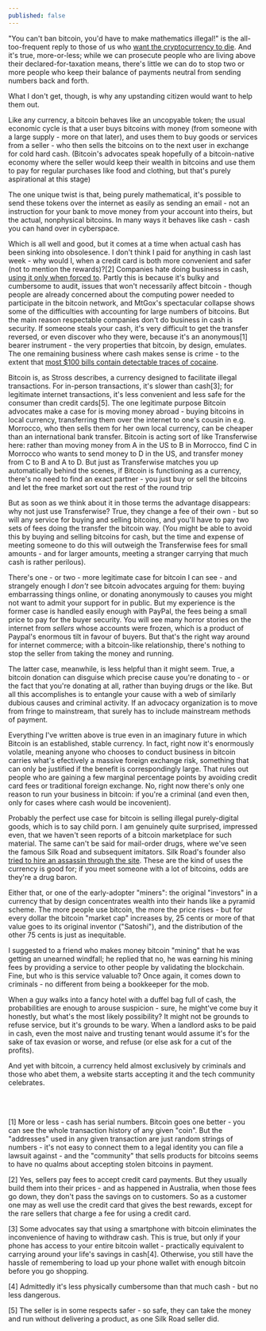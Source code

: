 ```yaml
---
published: false
---
```


"You can't ban bitcoin, you'd have to make mathematics illegal!" is the all-too-frequent reply to those of us who [want the cryptocurrency to die](http://www.antipope.org/charlie/blog-static/2013/12/why-i-want-bitcoin-to-die-in-a.html). And it's true, more-or-less; while we can prosecute people who are living above their declared-for-taxation means, there's little we can do to stop two or more people who keep their balance of payments neutral from sending numbers back and forth.

What I don't get, though, is why any upstanding citizen would want to help them out.

Like any currency, a bitcoin behaves like an uncopyable token; the usual economic cycle is that a user buys bitcoins with money (from someone with a large supply - more on that later), and uses them to buy goods or services from a seller - who then sells the bitcoins on to the next user in exchange for cold hard cash. (Bitcoin's advocates speak hopefully of a bitcoin-native economy where the seller would keep their wealth in bitcoins and use them to pay for regular purchases like food and clothing, but that's purely aspirational at this stage)

The one unique twist is that, being purely mathematical, it's possible to send these tokens over the internet as easily as sending an email - not an instruction for your bank to move money from your account into theirs, but the actual, nonphysical bitcoins. In many ways it behaves like cash - cash you can hand over in cyberspace.

Which is all well and good, but it comes at a time when actual cash has been sinking into obsolesence. I don't think I paid for anything in cash last week - why would I, when a credit card is both more convenient and safer (not to mention the rewards)?\[2\] Companies hate doing business in cash, [using it only when forced to](http://www.bbc.co.uk/news/business-26248396). Partly this is because it's bulky and cumbersome to audit, issues that won't necessarily affect bitcoin - though people are already concerned about the computing power needed to participate in the bitcoin network, and MtGox's spectacular collapse shows some of the difficulties with accounting for large numbers of bitcoins. But the main reason respectable companies don't do business in cash is security. If someone steals your cash, it's very difficult to get the transfer reversed, or even discover who they were, because it's an anonymous\[1\] bearer instrument - the very properties that bitcoin, by design, emulates. The one remaining business where cash makes sense is crime - to the extent that [most $100 bills contain detectable traces of cocaine](http://www.cnn.com/2009/HEALTH/08/14/cocaine.traces.money/).

Bitcoin is, as Stross describes, a currency designed to facilitate illegal transactions. For in-person transactions, it's slower than cash[3]; for legitimate internet transactions, it's less convenient and less safe for the consumer than credit cards[5]. The one legitimate purpose Bitcoin advocates make a case for is moving money abroad - buying bitcoins in local currency, transferring them over the internet to one's cousin in e.g. Morrocco, who then sells them for her own local currency, can be cheaper than an international bank transfer. Bitcoin is acting sort of like Transferwise here: rather than moving money from A in the US to B in Morrocco, find C in Morrocco who wants to send money to D in the US, and transfer money from C to B and A to D. But just as Transferwise matches you up automatically behind the scenes, if Bitcoin is functioning as a currency, there's no need to find an exact partner - you just buy or sell the bitcoins and let the free market sort out the rest of the round trip

But as soon as we think about it in those terms the advantage disappears: why not just use Transferwise? True, they change a fee of their own - but so will any service for buying and selling bitcoins, and you'll have to pay two sets of fees doing the transfer the bitcoin way. (You might be able to avoid this by buying and selling bitcoins for cash, but the time and expense of meeting someone to do this will outweigh the Transferwise fees for small amounts - and for larger amounts, meeting a stranger carrying that much cash is rather perilous).

There's one - or two - more legitimate case for bitcoin I can see - and strangely enough I *don't* see bitcoin advocates arguing for them: buying embarrassing things online, or donating anonymously to causes you might not want to admit your support for in public. But my experience is the former case is handled easily enough with PayPal, the fees being a small price to pay for the buyer security. You will see many horror stories on the internet from *sellers* whose accounts were frozen, which is a product of Paypal's enormous tilt in favour of buyers. But that's the right way around for internet commerce; with a bitcoin-like relationship, there's nothing to stop the seller from taking the money and running.

The latter case, meanwhile, is less helpful than it might seem. True, a bitcoin donation can disguise which precise cause you're donating to - or the fact that you're donating at all, rather than buying drugs or the like. But all this accomplishes is to entangle your cause with a web of similarly dubious causes and criminal activity. If an advocacy organization is to move from fringe to mainstream, that surely has to include mainstream methods of payment.

Everything I've written above is true even in an imaginary future in which Bitcoin is an established, stable currency. In fact, right now it's enormously volatile, meaning anyone who chooses to conduct business in bitcoin carries what's efectively a massive foreign exchange risk, something that can only be justified if the benefit is correspondingly large. That rules out people who are gaining a few marginal percentage points by avoiding credit card fees or traditional foreign exchange. No, right now there's only one reason to run your business in bitcoin: if you're a criminal (and even then, only for cases where cash would be incovenient).

Probably the perfect use case for bitcoin is selling illegal purely-digital goods, which is to say child porn. I am genuinely quite surprised, impressed even, that we haven't seen reports of a bitcoin marketplace for such material. The same can't be said for mail-order drugs, where we've seen the famous Silk Road and subsequent imitators. Silk Road's founder also [tried to hire an assassin through the site](http://www.techdirt.com/articles/20131122/11282025337/apparently-hiring-actual-hitman-online-is-more-difficult-than-dread-pirate-roberts-imagined.shtml). These are the kind of uses the currency is good for; if you meet someone with a lot of bitcoins, odds are they're a drug baron.

Either that, or one of the early-adopter "miners": the original "investors" in a currency that by design concentrates wealth into their hands like a pyramid scheme. The more people use bitcoin, the more the price rises - but for every dollar the bitcoin "market cap" increases by, 25 cents or more of that value goes to its original inventor ("Satoshi"), and the distribution of the other 75 cents is just as inequitable.

I suggested to a friend who makes money bitcoin "mining" that he was getting an unearned windfall; he replied that no, he was earning his mining fees by providing a service to other people by validating the blockchain. Fine, but who is this service valuable to? Once again, it comes down to criminals - no different from being a bookkeeper for the mob.

When a guy walks into a fancy hotel with a duffel bag full of cash, the probabilities are enough to arouse suspicion - sure, he might've come buy it honestly, but what's the most likely possibility? It might not be grounds to refuse service, but it's grounds to be wary. When a landlord asks to be paid in cash, even the most naive and trusting tenant would assume it's for the sake of tax evasion or worse, and refuse (or else ask for a cut of the profits).

And yet with bitcoin, a currency held almost exclusively by criminals and those who abet them, a website starts accepting it and the tech community celebrates.

<br />
<br />

[1] More or less - cash has serial numbers. Bitcoin goes one better - you can see the whole transaction history of any given "coin". But the "addresses" used in any given transaction are just random strings of numbers - it's not easy to connect them to a legal identity you can file a lawsuit against - and the "community" that sells products for bitcoins seems to have no qualms about accepting stolen bitcoins in payment.

[2] Yes, sellers pay fees to accept credit card payments. But they usually build them into their prices - and as happened in Australia, when those fees go down, they don't pass the savings on to customers. So as a customer one may as well use the credit card that gives the best rewards, except for the rare sellers that charge a fee for using a credit card.

[3] Some advocates say that using a smartphone with bitcoin eliminates the inconvenience of having to withdraw cash. This is true, but only if your phone has access to your entire bitcoin wallet - practically equivalent to carrying around your life's savings in cash[4]. Otherwise, you still have the hassle of remembering to load up your phone wallet with enough bitcoin before you go shopping.

[4] Admittedly it's less physically cumbersome than that much cash - but no less dangerous.

[5] The seller is in some respects safer - so safe, they can take the money and run without delivering a product, as one Silk Road seller did.